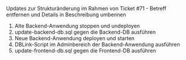 Updates zur Strukturänderung im Rahmen von Ticket #71 - Betreff entfernen und Details in Beschreibung umbennen

1. Alte Backend-Anwendung stoppen und undeployen
2. update-backend-db.sql gegen die Backend-DB ausführen
3. Neue Backend-Anwendung deployen und starten
4. DBLink-Script im Adminbereich der Backend-Anwendung ausführen
5. update-frontend-db.sql gegen die Frontend-DB ausführen
